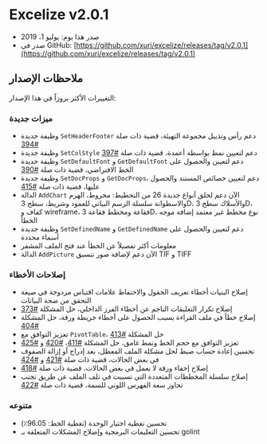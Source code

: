 # Excelize v2.0.1

* صدر هذا يوم: يوليو 1، 2019
* صدر في GitHub: [https://github.com/xuri/excelize/releases/tag/v2.0.1](https://github.com/xuri/excelize/releases/tag/v2.0.1)

## ملاحظات الإصدار

التغييرات الأكثر بروزاً في هذا الإصدار:

### ميزات جديدة

* وظيفة جديدة `SetHeaderFooter` دعم رأس وتذييل مجموعة التهيئة، قضية ذات صلة [#394](https://github.com/xuri/excelize/issues/394)
* وظيفة جديدة `SetColStyle` دعم لتعيين نمط بواسطة أعمدة، قضية ذات صلة [#397](https://github.com/xuri/excelize/issues/397)
* وظيفة جديدة `SetDefaultFont` و `GetDefaultFont` دعم لتعيين والحصول على الخط الافتراضي، قضية ذات صلة [#390](https://github.com/xuri/excelize/issues/390)
* وظيفة جديدة `SetDocProps` و `GetDocProps`، دعم لتعيين خصائص المستند والحصول عليها، قضية ذات صلة [#415](https://github.com/xuri/excelize/issues/415)
* الدالة `AddChart` الآن دعم لخلق أنواع جديدة 26 من التخطيط: مخروط، الهرم والاسطوانة سلسلة الرسم البياني للعمود وشريط، سطح 3D، والأسلاك سطح 3D، كفاف و wireframe، فقاعة ومخطط فقاعة 3D، نوع مخطط غير معتمد إضافة موجه الخطأ
* وظيفة جديدة `SetDefinedName` و `GetDefinedName` دعم لتعيين والحصول على أسماء محددة
* معلومات أكثر تفصيلاً عن الخطأ عند فتح الملف المشفر
* الدالة `AddPicture` الآن دعم لإضافة صور تنسيق TIF و TIFF

### إصلاحات الأخطاء

* إصلاح البنيات أخطاء تعريف الحقول والاحتفاظ علامات اقتباس مزدوجة في صيغة التحقق من صحة البيانات
* إصلاح تكرار التعليقات الناجم عن أخطاء الفرز الداخلي، حل المشكلة [#373](https://github.com/xuri/excelize/issues/373)
* إصلاح خطأ في ملف القراءة بسبب الحصول على أخطاء خريطة ورقة، حل المشكلة [#404](https://github.com/xuri/excelize/issues/404)
* تعزيز التوافق مع `PivotTable`، حل المشكلة [#413](https://github.com/xuri/excelize/issues/413)
* تعزيز التوافق مع حجم الخط ونمط غامق، حل المشكلة [#411](https://github.com/xuri/excelize/issues/411)، [#420](https://github.com/xuri/excelize/issues/420) و [#425](https://github.com/xuri/excelize/issues/425)
* تحسين إعادة حساب ضبط لحل مشكلة الملف المعطل، بعد إدراج أو إزالة الصفوف في بعض الحالات، قضية ذات صلة [#421](https://github.com/xuri/excelize/issues/421) و [#424](https://github.com/xuri/excelize/issues/424)
* إصلاح إخفاء ورقة لا يعمل في بعض الحالات، قضية ذات صلة [#418](https://github.com/xuri/excelize/issues/418)
* إصلاح سلسلة المخططات المتعددة التي تسببت في تلف الملف عن طريق تجنب تجاوز سعة الفهرس اللوني للسمة، قضية ذات صلة [#422](https://github.com/xuri/excelize/issues/422)

### متنوعه

* تحسين تغطية اختبار الوحدة (تغطية الخط: 96.05٪)
* تحسين التعليمات البرمجية وإصلاح المشكلات المتعلقة بـ golint
